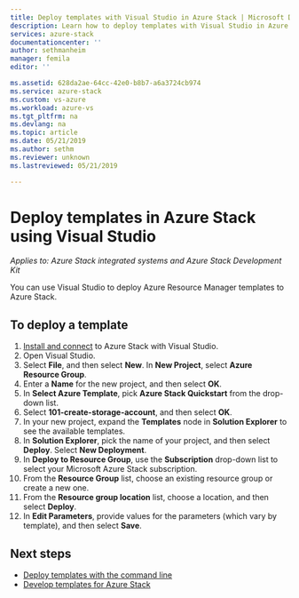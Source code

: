 ```yaml
---
title: Deploy templates with Visual Studio in Azure Stack | Microsoft Docs
description: Learn how to deploy templates with Visual Studio in Azure Stack.
services: azure-stack
documentationcenter: ''
author: sethmanheim
manager: femila
editor: ''

ms.assetid: 628da2ae-64cc-42e0-b8b7-a6a3724cb974
ms.service: azure-stack
ms.custom: vs-azure
ms.workload: azure-vs
ms.tgt_pltfrm: na
ms.devlang: na
ms.topic: article
ms.date: 05/21/2019
ms.author: sethm
ms.reviewer: unknown
ms.lastreviewed: 05/21/2019

---
```


# Deploy templates in Azure Stack using Visual Studio

*Applies to: Azure Stack integrated systems and Azure Stack Development Kit*

You can use Visual Studio to deploy Azure Resource Manager templates to Azure Stack.

## To deploy a template

1. [Install and connect](azure-stack-install-visual-studio.md) to Azure Stack with Visual Studio.
2. Open Visual Studio.
3. Select **File**, and then select **New**. In **New Project**, select **Azure Resource Group**.
4. Enter a **Name** for the new project, and then select **OK**.
5. In **Select Azure Template**, pick **Azure Stack Quickstart** from the drop-down list.
6. Select **101-create-storage-account**, and then select **OK**.
7. In your new project, expand the **Templates** node in **Solution Explorer** to see the available templates.
8. In **Solution Explorer**, pick the name of your project, and then select **Deploy**. Select **New Deployment**.
9. In **Deploy to Resource Group**, use the **Subscription** drop-down list to select your Microsoft Azure Stack subscription.
10. From the **Resource Group** list, choose an existing resource group or create a new one.
11. From the **Resource group location** list, choose a location, and then select **Deploy**.
12. In **Edit Parameters**, provide values for the parameters (which vary by template), and then select **Save**.

## Next steps

* [Deploy templates with the command line](azure-stack-deploy-template-command-line.md)
* [Develop templates for Azure Stack](azure-stack-develop-templates.md)
